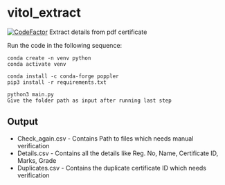 # vitol_extract
[![CodeFactor](https://www.codefactor.io/repository/github/g0utham15/vitol_extract/badge)](https://www.codefactor.io/repository/github/g0utham15/vitol_extract)
Extract details from pdf certificate 

Run the code in the following sequence:

```
conda create -n venv python
conda activate venv

conda install -c conda-forge poppler
pip3 install -r requirements.txt

python3 main.py
Give the folder path as input after running last step
```

## Output 
* Check_again.csv - Contains Path to files which needs manual verification
* Details.csv - Contains all the details like Reg. No, Name, Certificate ID, Marks, Grade
* Duplicates.csv - Contains the duplicate certificate ID which needs verification